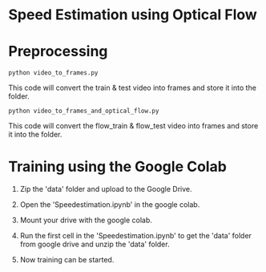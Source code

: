 # Speed Estimation using Optical Flow

# Preprocessing

```
python video_to_frames.py
```
This code will convert the train & test video into frames and store it into the folder.

```
python video_to_frames_and_optical_flow.py
```
This code will convert the flow_train & flow_test video into frames and store it into the folder.

# Training using the Google Colab

1. Zip the 'data' folder and upload to the Google Drive.

2. Open the 'Speedestimation.ipynb' in the google colab.

3. Mount your drive with the google colab.

4. Run the first cell in the 'Speedestimation.ipynb' to get the 'data' folder from
google drive and unzip the 'data' folder.

5. Now training can be started.